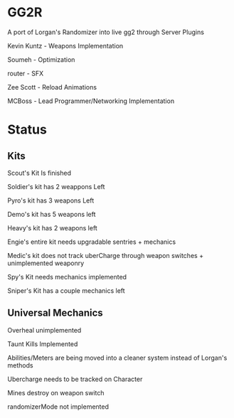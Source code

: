# GG2R
A port of Lorgan's Randomizer into live gg2 through Server Plugins

Kevin Kuntz - Weapons Implementation

Soumeh - Optimization

router - SFX

Zee Scott - Reload Animations

MCBoss - Lead Programmer/Networking Implementation

# Status

## Kits
Scout's Kit Is finished

Soldier's kit has 2 weappons Left

Pyro's kit has 3 weapons Left

Demo's kit has 5 weapons left

Heavy's kit has 2 weapons left

Engie's entire kit needs upgradable sentries + mechanics

Medic's kit does not track uberCharge through weapon switches + unimplemented weaponry

Spy's Kit needs mechanics implemented

Sniper's Kit has a couple mechanics left

## Universal Mechanics
Overheal unimplemented

Taunt Kills Implemented

Abilities/Meters are being moved into a cleaner system instead of Lorgan's methods

Ubercharge needs to be tracked on Character

Mines destroy on weapon switch

randomizerMode not implemented

